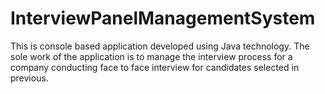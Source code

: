 # InterviewPanelManagementSystem
This is console based application developed using Java technology. The sole work of the application is to manage the interview process for a company conducting face to face interview for candidates selected in previous.
